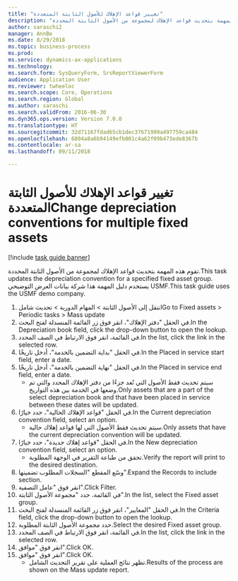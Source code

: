 ```yaml
--- 
title: "تغيير قواعد الإهلاك للأصول الثابتة المتعددة"
description: "تقوم هذه المهمة بتحديث قواعد الإهلاك لمجموعة من الأصول الثابتة المحددة."
author: saraschi2
manager: AnnBe
ms.date: 8/29/2018
ms.topic: business-process
ms.prod: 
ms.service: dynamics-ax-applications
ms.technology: 
ms.search.form: SysQueryForm, SrsReportViewerForm
audience: Application User
ms.reviewer: twheeloc
ms.search.scope: Core, Operations
ms.search.region: Global
ms.author: saraschi
ms.search.validFrom: 2016-06-30
ms.dyn365.ops.version: Version 7.0.0
ms.translationtype: HT
ms.sourcegitcommit: 32d71167fdad65cb1dec37671999a497759ca484
ms.openlocfilehash: 6804a8a6b94149efb001c4a62f09b473ede8367b
ms.contentlocale: ar-sa
ms.lasthandoff: 09/11/2018

---
```

# <a name="change-depreciation-conventions-for-multiple-fixed-assets"></a><span data-ttu-id="f2b6b-103">تغيير قواعد الإهلاك للأصول الثابتة المتعددة</span><span class="sxs-lookup"><span data-stu-id="f2b6b-103">Change depreciation conventions for multiple fixed assets</span></span>

[!include [task guide banner](../../includes/task-guide-banner.md)]

<span data-ttu-id="f2b6b-104">تقوم هذه المهمة بتحديث قواعد الإهلاك لمجموعة من الأصول الثابتة المحددة.</span><span class="sxs-lookup"><span data-stu-id="f2b6b-104">This task updates the depreciation convention for a specified fixed asset group.</span></span> <span data-ttu-id="f2b6b-105">يستخدم دليل المهمة هذا شركة بيانات العرض التوضيحي USMF.</span><span class="sxs-lookup"><span data-stu-id="f2b6b-105">This task guide uses the USMF demo company.</span></span>

1. <span data-ttu-id="f2b6b-106">انتقل إلى الأصول الثابتة > المهام الدورية > تحديث شامل</span><span class="sxs-lookup"><span data-stu-id="f2b6b-106">Go to Fixed assets > Periodic tasks > Mass update</span></span>
2. <span data-ttu-id="f2b6b-107">في الحقل "دفتر الإهلاك"، انقر فوق زر القائمة المنسدلة لفتح البحث.</span><span class="sxs-lookup"><span data-stu-id="f2b6b-107">In the Depreciation book field, click the drop-down button to open the lookup.</span></span>
3. <span data-ttu-id="f2b6b-108">في القائمة، انقر فوق الارتباط في الصف المحدد.</span><span class="sxs-lookup"><span data-stu-id="f2b6b-108">In the list, click the link in the selected row.</span></span>
4. <span data-ttu-id="f2b6b-109">في الحقل "بداية التضمين بالخدمة‬"، أدخل تاريخًا.</span><span class="sxs-lookup"><span data-stu-id="f2b6b-109">In the Placed in service start field, enter a date.</span></span>
5. <span data-ttu-id="f2b6b-110">في الحقل "نهاية التضمين بالخدمة‬"، أدخل تاريخًا.</span><span class="sxs-lookup"><span data-stu-id="f2b6b-110">In the Placed in service end field, enter a date.</span></span>
    * <span data-ttu-id="f2b6b-111">سيتم تحديث فقط الأصول التي تُعد جزءًا من دفتر الإهلاك المحدد والتي تم وضعها في الخدمة بين هذه التواريخ.</span><span class="sxs-lookup"><span data-stu-id="f2b6b-111">Only assets that are a part of the select depreciation book and that have been placed in service between these dates will be updated.</span></span>  
6. <span data-ttu-id="f2b6b-112">في الحقل "قواعد الإهلاك الحالية‬"، حدد خيارًا.</span><span class="sxs-lookup"><span data-stu-id="f2b6b-112">In the Current depreciation convention field, select an option.</span></span>
    * <span data-ttu-id="f2b6b-113">سيتم تحديث فقط الأصول التي لها قواعد إهلاك حالية.</span><span class="sxs-lookup"><span data-stu-id="f2b6b-113">Only assets that have the current depreciation convention will be updated.</span></span>  
7. <span data-ttu-id="f2b6b-114">في الحقل "قواعد إهلاك جديدة‬‬"، حدد خيارًا.</span><span class="sxs-lookup"><span data-stu-id="f2b6b-114">In the New depreciation convention field, select an option.</span></span>
    * <span data-ttu-id="f2b6b-115">تحقق من طباعة التقرير في الوجهة المطلوبة.</span><span class="sxs-lookup"><span data-stu-id="f2b6b-115">Verify the report will print to the desired destination.</span></span>  
8. <span data-ttu-id="f2b6b-116">وسّع المقطع "السجلات المطلوب تضمينها‬".</span><span class="sxs-lookup"><span data-stu-id="f2b6b-116">Expand the Records to include section.</span></span>
9. <span data-ttu-id="f2b6b-117">انقر فوق "عامل التصفية".</span><span class="sxs-lookup"><span data-stu-id="f2b6b-117">Click Filter.</span></span>
10. <span data-ttu-id="f2b6b-118">في القائمة، حدد "مجموعة الأصول الثابتة".</span><span class="sxs-lookup"><span data-stu-id="f2b6b-118">In the list, select the Fixed asset group.</span></span>
11. <span data-ttu-id="f2b6b-119">في الحقل "المعايير"، انقر فوق زر القائمة المنسدلة لفتح البحث.</span><span class="sxs-lookup"><span data-stu-id="f2b6b-119">In the Criteria field, click the drop-down button to open the lookup.</span></span>
12. <span data-ttu-id="f2b6b-120">حدد مجموعة الأصول الثابتة المطلوبة.</span><span class="sxs-lookup"><span data-stu-id="f2b6b-120">Select the desired Fixed asset group.</span></span>
13. <span data-ttu-id="f2b6b-121">في القائمة، انقر فوق الارتباط في الصف المحدد.</span><span class="sxs-lookup"><span data-stu-id="f2b6b-121">In the list, click the link in the selected row.</span></span>
14. <span data-ttu-id="f2b6b-122">انقر فوق "موافق".</span><span class="sxs-lookup"><span data-stu-id="f2b6b-122">Click OK.</span></span>
15. <span data-ttu-id="f2b6b-123">انقر فوق "موافق".</span><span class="sxs-lookup"><span data-stu-id="f2b6b-123">Click OK.</span></span>
    *  <span data-ttu-id="f2b6b-124">تظهر نتائج العملية على تقرير التحديث الشامل.</span><span class="sxs-lookup"><span data-stu-id="f2b6b-124">Results of the process are shown on the Mass update report.</span></span>     


